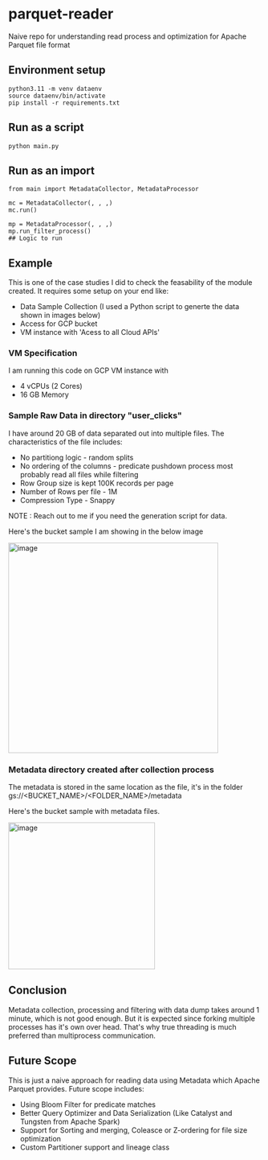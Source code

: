 # parquet-reader
Naive repo for understanding read process and optimization for Apache Parquet file format

## Environment setup
```
python3.11 -m venv dataenv
source dataenv/bin/activate
pip install -r requirements.txt
```

## Run as a script
```
python main.py
```

## Run as an import
```
from main import MetadataCollector, MetadataProcessor

mc = MetadataCollector(, , ,)
mc.run()

mp = MetadataProcessor(, , ,)
mp.run_filter_process()
## Logic to run
```
## Example

This is one of the case studies I did to check the feasability of the module created. It requires some setup on your end like:
 * Data Sample Collection (I used a Python script to generte the data shown in images below)
 * Access for GCP bucket
 * VM instance with 'Acess to all Cloud APIs'

### VM Specification
I am running this code on GCP VM instance with
 * 4 vCPUs (2 Cores)
 * 16 GB Memory

### Sample Raw Data in directory "user_clicks"

I have around 20 GB of data separated out into multiple files. The characteristics of the file includes:
 * No partitiong logic - random splits
 * No ordering of the columns - predicate pushdown process most probably read all files while filtering
 * Row Group size is kept 100K records per page
 * Number of Rows per file - 1M
 * Compression Type - Snappy

NOTE : Reach out to me if you need the generation script for data.

Here's the bucket sample I am showing in the below image

<img width="418" alt="image" src="https://github.com/RahulDubey391/parquet-reader/assets/100185371/ebd8008c-16b1-444f-a9a5-5ec55b3df1d0">

### Metadata directory created after collection process
The metadata is stored in the same location as the file, it's in the folder gs://<BUCKET_NAME>/<FOLDER_NAME>/metadata

Here's the bucket sample with metadata files.

<img width="292" alt="image" src="https://github.com/RahulDubey391/parquet-reader/assets/100185371/b9240285-c3b6-43cc-b40e-9e39dc8018e3">

## Conclusion
Metadata collection, processing and filtering with data dump takes around 1 minute, which is not good enough. But it is expected since forking multiple processes has it's own over head. That's why true threading is much preferred than multiprocess communication.

## Future Scope
This is just a naive approach for reading data using Metadata which Apache Parquet provides. Future scope includes:
 * Using Bloom Filter for predicate matches
 * Better Query Optimizer and Data Serialization (Like Catalyst and Tungsten from Apache Spark)
 * Support for Sorting and merging, Coleasce or Z-ordering for file size optimization
 * Custom Partitioner support and lineage class
